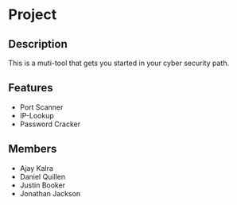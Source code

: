 # Project 


## Description 
This is a muti-tool that gets you started in your cyber security path. 


## Features 
- Port Scanner 
- IP-Lookup
- Password Cracker


## Members 
- Ajay Kalra 
- Daniel Quillen
- Justin Booker 
- Jonathan Jackson 
